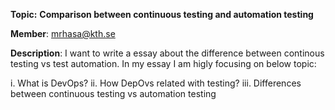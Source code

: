 **Topic:** **Comparison between continuous testing and automation testing**

**Member**: mrhasa@kth.se

**Description**: I want to write a essay about the difference between continous testing vs test automation. In my essay I am higly focusing on below topic:

i. What is DevOps?
ii. How DepOvs related with testing?
iii. Differences between continuous testing vs automation testing
